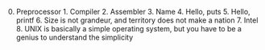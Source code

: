 0. Preprocessor 1. Compiler 2. Assembler 3. Name 4. Hello, puts 5. Hello, printf 6. Size is not grandeur, and territory does not make a nation 7. Intel 8. UNIX is basically a simple operating system, but you have to be a genius to understand the simplicity
